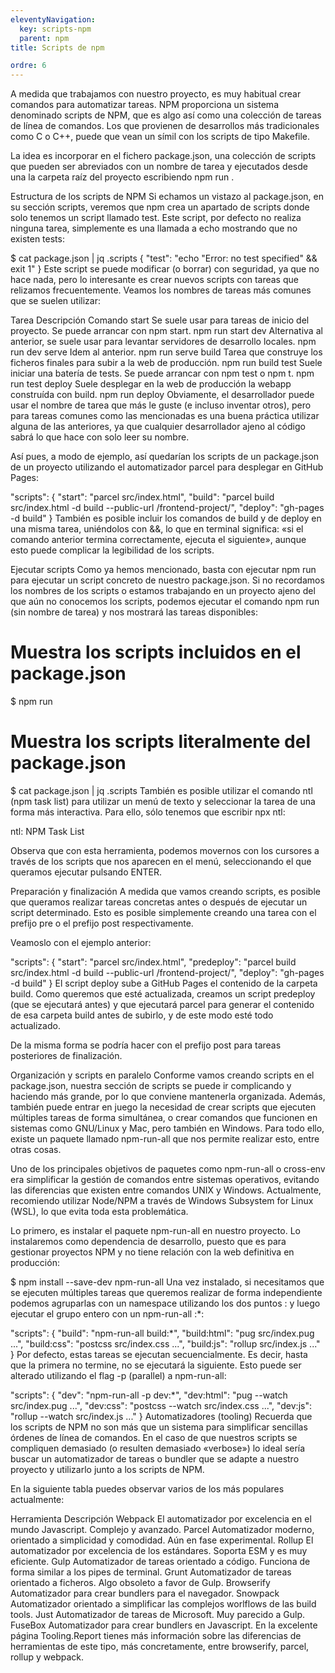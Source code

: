 ```yaml
---
eleventyNavigation:
  key: scripts-npm
  parent: npm
title: Scripts de npm

ordre: 6
---
```

A medida que trabajamos con nuestro proyecto, es muy habitual crear comandos para automatizar tareas. NPM proporciona un sistema denominado scripts de NPM, que es algo así como una colección de tareas de línea de comandos. Los que provienen de desarrollos más tradicionales como C o C++, puede que vean un símil con los scripts de tipo Makefile.

La idea es incorporar en el fichero package.json, una colección de scripts que pueden ser abreviados con un nombre de tarea y ejecutados desde una la carpeta raíz del proyecto escribiendo npm run <tarea>.

Estructura de los scripts de NPM 
Si echamos un vistazo al package.json, en su sección scripts, veremos que npm crea un apartado de scripts donde solo tenemos un script llamado test. Este script, por defecto no realiza ninguna tarea, simplemente es una llamada a echo mostrando que no existen tests:

$ cat package.json | jq .scripts
{
  "test": "echo \"Error: no test specified\" && exit 1"
}
Este script se puede modificar (o borrar) con seguridad, ya que no hace nada, pero lo interesante es crear nuevos scripts con tareas que relizamos frecuentemente. Veamos los nombres de tareas más comunes que se suelen utilizar:

Tarea	Descripción	Comando
start	Se suele usar para tareas de inicio del proyecto. Se puede arrancar con npm start.	npm run start
dev	Alternativa al anterior, se suele usar para levantar servidores de desarrollo locales.	npm run dev
serve	Idem al anterior.	npm run serve
build	Tarea que construye los ficheros finales para subir a la web de producción.	npm run build
test	Suele iniciar una batería de tests. Se puede arrancar con npm test o npm t.	npm run test
deploy	Suele desplegar en la web de producción la webapp construída con build.	npm run deploy
Obviamente, el desarrollador puede usar el nombre de tarea que más le guste (e incluso inventar otros), pero para tareas comunes como las mencionadas es una buena práctica utilizar alguna de las anteriores, ya que cualquier desarrollador ajeno al código sabrá lo que hace con solo leer su nombre.

Así pues, a modo de ejemplo, así quedarían los scripts de un package.json de un proyecto utilizando el automatizador parcel para desplegar en GitHub Pages:

"scripts": {
  "start": "parcel src/index.html",
  "build": "parcel build src/index.html -d build --public-url /frontend-project/",
  "deploy": "gh-pages -d build"
}
También es posible incluir los comandos de build y de deploy en una misma tarea, uniéndolos con &&, lo que en terminal significa: «si el comando anterior termina correctamente, ejecuta el siguiente», aunque esto puede complicar la legibilidad de los scripts.

Ejecutar scripts 
Como ya hemos mencionado, basta con ejecutar npm run <tarea> para ejecutar un script concreto de nuestro package.json. Si no recordamos los nombres de los scripts o estamos trabajando en un proyecto ajeno del que aún no conocemos los scripts, podemos ejecutar el comando npm run (sin nombre de tarea) y nos mostrará las tareas disponibles:

# Muestra los scripts incluidos en el package.json
$ npm run

# Muestra los scripts literalmente del package.json
$ cat package.json | jq .scripts
También es posible utilizar el comando ntl (npm task list) para utilizar un menú de texto y seleccionar la tarea de una forma más interactiva. Para ello, sólo tenemos que escribir npx ntl:

ntl: NPM Task List

Observa que con esta herramienta, podemos movernos con los cursores a través de los scripts que nos aparecen en el menú, seleccionando el que queramos ejecutar pulsando ENTER.

Preparación y finalización 
A medida que vamos creando scripts, es posible que queramos realizar tareas concretas antes o después de ejecutar un script determinado. Esto es posible simplemente creando una tarea con el prefijo pre o el prefijo post respectivamente.

Veamoslo con el ejemplo anterior:

"scripts": {
  "start": "parcel src/index.html",
  "predeploy": "parcel build src/index.html -d build --public-url /frontend-project/",
  "deploy": "gh-pages -d build"
}
El script deploy sube a GitHub Pages el contenido de la carpeta build. Como queremos que esté actualizada, creamos un script predeploy (que se ejecutará antes) y que ejecutará parcel para generar el contenido de esa carpeta build antes de subirlo, y de este modo esté todo actualizado.

De la misma forma se podría hacer con el prefijo post para tareas posteriores de finalización.

Organización y scripts en paralelo 
Conforme vamos creando scripts en el package.json, nuestra sección de scripts se puede ir complicando y haciendo más grande, por lo que conviene mantenerla organizada. Además, también puede entrar en juego la necesidad de crear scripts que ejecuten múltiples tareas de forma simultánea, o crear comandos que funcionen en sistemas como GNU/Linux y Mac, pero también en Windows. Para todo ello, existe un paquete llamado npm-run-all que nos permite realizar esto, entre otras cosas.

Uno de los principales objetivos de paquetes como npm-run-all o cross-env era simplificar la gestión de comandos entre sistemas operativos, evitando las diferencias que existen entre comandos UNIX y Windows. Actualmente, recomiendo utilizar Node/NPM a través de Windows Subsystem for Linux (WSL), lo que evita toda esta problemática.

Lo primero, es instalar el paquete npm-run-all en nuestro proyecto. Lo instalaremos como dependencia de desarrollo, puesto que es para gestionar proyectos NPM y no tiene relación con la web definitiva en producción:

$ npm install --save-dev npm-run-all
Una vez instalado, si necesitamos que se ejecuten múltiples tareas que queremos realizar de forma independiente podemos agruparlas con un namespace utilizando los dos puntos : y luego ejecutar el grupo entero con un npm-run-all <namespace>:*:

"scripts": {
  "build": "npm-run-all build:*",
  "build:html": "pug src/index.pug ...",
  "build:css": "postcss src/index.css ...",
  "build:js": "rollup src/index.js ..."
}
Por defecto, estas tareas se ejecutan secuencialmente. Es decir, hasta que la primera no termine, no se ejecutará la siguiente. Esto puede ser alterado utilizando el flag -p (parallel) a npm-run-all:

"scripts": {
  "dev": "npm-run-all -p dev:*",
  "dev:html": "pug --watch src/index.pug ...",
  "dev:css": "postcss --watch src/index.css ...",
  "dev:js": "rollup --watch src/index.js ..."
}
Automatizadores (tooling) 
Recuerda que los scripts de NPM no son más que un sistema para simplificar sencillas órdenes de línea de comandos. En el caso de que nuestros scripts se compliquen demasiado (o resulten demasiado «verbose») lo ideal sería buscar un automatizador de tareas o bundler que se adapte a nuestro proyecto y utilizarlo junto a los scripts de NPM.

En la siguiente tabla puedes observar varios de los más populares actualmente:

Herramienta	Descripción
Webpack	El automatizador por excelencia en el mundo Javascript. Complejo y avanzado.
Parcel	Automatizador moderno, orientado a simplicidad y comodidad. Aún en fase experimental.
Rollup	El automatizador por excelencia de los estándares. Soporta ESM y es muy eficiente.
Gulp	Automatizador de tareas orientado a código. Funciona de forma similar a los pipes de terminal.
Grunt	Automatizador de tareas orientado a ficheros. Algo obsoleto a favor de Gulp.
Browserify	Automatizador para crear bundlers para el navegador.
Snowpack	Automatizador orientado a simplificar las complejos worlflows de las build tools.
Just	Automatizador de tareas de Microsoft. Muy parecido a Gulp.
FuseBox	Automatizador para crear bundlers en Javascript.
En la excelente página Tooling.Report tienes más información sobre las diferencias de herramientas de este tipo, más concretamente, entre browserify, parcel, rollup y webpack.